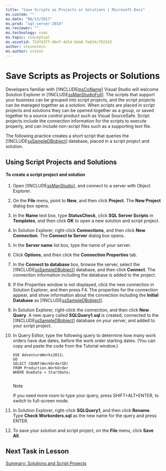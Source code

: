 ```yaml
---
title: "Save Scripts as Projects or Solutions | Microsoft Docs"
ms.custom: ""
ms.date: "06/13/2017"
ms.prod: "sql-server-2014"
ms.reviewer: ""
ms.technology: ssms
ms.topic: conceptual
ms.assetid: 72dfd37f-dbe7-4d1d-bda6-7eb54c7922d3
author: stevestein
ms.author: sstein
---
```

# Save Scripts as Projects or Solutions
  Developers familiar with [!INCLUDE[msCoName](../../includes/msconame-md.md)] Visual Studio will welcome Solution Explorer in [!INCLUDE[ssManStudioFull](../../includes/ssmanstudiofull-md.md)]. The scripts that support your business can be grouped into script projects, and the script projects can be managed together as a solution. When scripts are placed in script projects and solutions they can be opened together as a group, or saved together to a source control product such as Visual SourceSafe. Script projects include the connection information for the scripts to execute properly, and can include non-script files such as a supporting text file.  
  
 The following practice creates a short script that queries the [!INCLUDE[ssSampleDBobject](../../includes/sssampledbobject-md.md)] database, placed in a script project and solution.  
  
## Using Script Projects and Solutions  
  
#### To create a script project and solution  
  
1.  Open [!INCLUDE[ssManStudio](../../includes/ssmanstudio-md.md)], and connect to a server with Object Explorer.  
  
2.  On the **File** menu, point to **New**, and then click **Project**. The **New Project** dialog box opens.  
  
3.  In the **Name** text box, type **StatusCheck**, click **SQL Server Scripts** in **Templates**, and then click **OK** to open a new solution and script project.  
  
4.  In Solution Explorer, right-click **Connections**, and then click **New Connection**. The **Connect to Server** dialog box opens.  
  
5.  In the **Server name** list box, type the name of your server.  
  
6.  Click **Options**, and then click the **Connection Properties** tab.  
  
7.  In the **Connect to database** box, browse the server, select the [!INCLUDE[ssSampleDBobject](../../includes/sssampledbobject-md.md)] database, and then click **Connect**. The connection information including the database is added to the project.  
  
8.  If the Properties window is not displayed, click the new connection in Solution Explorer, and then press F4. The properties for the connection appear, and show information about the connection including the **Initial Database** as [!INCLUDE[ssSampleDBobject](../../includes/sssampledbobject-md.md)].  
  
9. In Solution Explorer, right-click the connection, and then click **New Query**. A new query called **SQLQuery1.sql** is created, connected to the [!INCLUDE[ssSampleDBobject](../../includes/sssampledbobject-md.md)] database on your server, and added to your script project.  
  
10. In Query Editor, type the following query to determine how many work orders have due dates, before the work order starting dates. (You can copy and paste the code from the Tutorial window.)  
  
    ```  
    USE AdventureWorks2012;  
    GO  
    SELECT COUNT(WorkOrderID)  
    FROM Production.WorkOrder  
    WHERE DueDate < StartDate;  
  
    ```  
  
    > [!NOTE]  
    >  If you need more room to type your query, press SHIFT+ALT+ENTER, to switch to full-screen mode.  
  
11. In Solution Explorer, right-click **SQLQuery1**, and then click **Rename**. Type **Check Workorders.sql** as the new name for the query and press ENTER.  
  
12. To save your solution and script project, on the **File** menu, click **Save All**.  
  
## Next Task in Lesson  
 [Summary: Solutions and Script Projects](lesson-3-4-summary-solutions-and-script-projects.md)  
  
  
